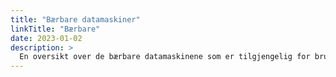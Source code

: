 ```yaml
---
title: "Bærbare datamaskiner"
linkTitle: "Bærbare"
date: 2023-01-02
description: >
  En oversikt over de bærbare datamaskinene som er tilgjengelig for bruk av radioens medlemmer.
---
```

